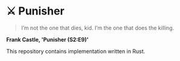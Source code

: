 # :crossed_swords: Punisher

> I’m not the one that dies, kid. I’m the one that does the killing.

**Frank Castle, 'Punisher (S2:E9)'**

This repository contains implementation written in Rust.
